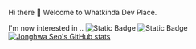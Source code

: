 Hi there 👋   Welcome to Whatkinda Dev Place.

I'm now interested in ..   ![Static Badge](https://img.shields.io/badge/Java-green) ![Static Badge](https://img.shields.io/badge/Spring-gray)   
[![Jonghwa Seo's GitHub stats](https://github-readme-stats.vercel.app/api?username=whatkinda&show_icons=true&theme=radical)](https://github.com/whatkinda/github-readme-stats)
